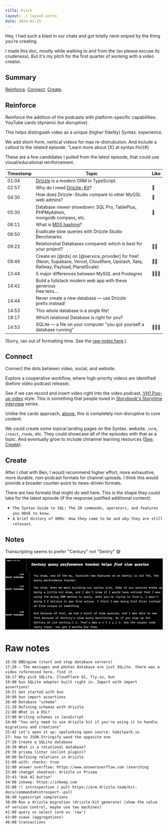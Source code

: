 ```yaml
---
title: Pitch
layout: ./_layout.astro
date: 2024-01-25
---
```


Hey, I had such a blast in our chats and got totally nerd-sniped by the thing you're creating.

I made this doc, mostly while walking to and from the (so please excuse its crudeness). But it's my pitch for the first quarter of working with a video creator.

## Summary

[Reinforce](#reinforce). [Connect](#connect). [Create](#create).

## Reinforce

Reinforce the addition of the podcasts with platform-specific capabilities: YouTube cards (dynamic but disruptive).

This helps distinguish video as a unique (higher fidelity) Syntax. experience.

We add short-form, vertical videos for max re-distrubution. And include a callout to the related episode: “Learn more about {X} at syntax.fm/{#}

These are a few candidates I pulled from the latest episode, that could use visual/educational reinforcement.

| Timestamp | Topic                                                                                                                                           | Like   |
| --------- | ----------------------------------------------------------------------------------------------------------------------------------------------- | ------ |
| 01:04     | [Drizzle][] is a modern ORM in TypeScript.                                                                                                      |        |
| 02:57     | Why do I need [Drizzle-Kit][]?                                                                                                                  | 💖     |
| 04:30     | How does Drizzle-Studio compare to other MyQSL web admins?                                                                                      | 💖     |
| 05:30     | Database viewer showdown: SQL Pro, TablePlus, PHPMyAdmin,<br /> mongodb compass, etc.                                                           | 💖     |
| 06:11     | What is [MD5 hashing](https://en.wikipedia.org/wiki/MD5)?                                                                                       |        |
| 06:50     | Eradicate slow queries with Drizzle Studio Benchmarks                                                                                           |        |
| 09:22     | Relationshal Databases compared: which is best for<br /> your project?                                                                          | 💖💖   |
| 09:49     | Create an [@rds] on [@service_provider] for free!<br />(Neon, Supabase, Vercel, Cloudflare, Upstash, Xata,<br /> Railway, Payload, PlanetScale) | 💖💖   |
| 13:44     | 5 major differences between MySQL and Postegres                                                                                                 | 💖💖💖 |
| 14:42     | Build a fullstack modern web app with these generous<br /> free teirs…                                                                          |        |
| 14:44     | Never create a new database — use Drizzle<br /> prefix instead!                                                                                 |        |
| 14:53     | This whole database is a single file!                                                                                                           |        |
| 18:17     | Which relational Database is right for you?                                                                                                     |        |
| 14:53     | SQLite — a file on your computer "you got yourself a<br /> database running"                                                                    | 💖💖💖 |

(Sorry, ran out of formatting time. See the [raw notes here](#raw-notes).)

[drizzle]: https://orm.drizzle.team
[drizzle-kit]: https://orm.drizzle.team/kit-docs/overview
[drizzle-studio]: https://orm.drizzle.team/drizzle-studio/overview
[drizzle-studio-benchmarks]: https://orm.drizzle.team/drizzle-studio/overview

## Connect

Connect the dots between video, social, and website.

Explore a cooperative workflow, where high-priority videos are identified (before video podcast release).

See if we can record and insert video right into the video podcast, [VH1 Pop-up video](https://en.wikipedia.org/wiki/Pop-Up_Video) style.
This is something that people loved in [Storybook's Storytime interview](https://www.youtube.com/watch?v=oxwDAMQGa0g&list=PLw6GJy26kmCIaRN1oVXNA8eBlWjP7N5Q_) series.

Unlike the cards approach, [above](#reinforce), this is completely non-disruptive to core content.

We could create some topical landing pages on the Syntax. website. `/orm`, `/react`, `/node`, etc. They could showcase all of the episodes with that as a topic. And eventually grow to include chnannel learning resources ([See: Create](#create)).

## Create

After I chat with Ben, I would recommend higher effort, more exhaustive, more durable, non-podcast formats for channel uploads. I think this would provide a broader counter-point to news-driven formats.

There are two formats that might do well here. This is the shape they could take for the latest episode (if the response justified additional content):

- `The Syntax Guide to SQL: The 20 commands, operators, and features you HAVE to know.`
- `A brief History of ORMs: How they came to be and why they are still relevant.`

## Notes

Transcripting seems to prefer "Century" not "Sentry" 😅

![Oops. "Century"](./century.png)

# Raw notes

```
15:50 DBEngine (start and stop database servers)
17:20 — The messages and photos database are just SQLite. there was a video referenced here. find it
18:17 Why pick SQLite, Cloudflare D1, fly.io, bun
19:00 bun SQLite adapter built right in. Import with import assertions!
19:51 Get started with bun
20:00 bun import assertions
20:40 Database "schema"
21:20 Defining schemas with drizzle
22:00 What is a DSL?
23:00 Writing schemas in JavaScript
24:00 "You only need to use drizzle kit if you're using it to handle migrations and creations"
25:42 Let's open it up: spelunking open source: habitpath.io
27: how to JSON.Stringify wand the opposite one
27:20 Create a SQLite database
28:30 What is a relational database?
29:30 prisma linter (eslint plugin)?
30:00 Defining relations in drizzle
31:00 with: checks: true
32:00 answer overflow: https://www.answeroverflow.com (searching
33:00 chatgpt shootout: drizzle vs Prisma
33:43 "Ask AI button"
34:00 inkeep: https://inkeep.com
35:00 !! introspection / pull https://orm.drizzle.team/kit-docs/commands#introspect--pull
36:40 typescript completions
38:00 Run a drizzle migration (drizzle-kit generate) (show the value of version control, maybe use two machines)
41:00 query vs select (orm vs 'raw')
43:00 views (aggregations)
46:00 transactions
```
